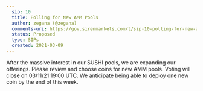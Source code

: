 ```yaml
---
  sip: 10
  title: Polling for New AMM Pools
  author: zegana (@zegana)
  comments-uri: https://gov.sirenmarkets.com/t/sip-10-polling-for-new-amm-pools/184
  status: Proposed
  type: SIPs
  created: 2021-03-09
---
```


After the massive interest in our SUSHI pools, we are expanding our offerings. Please review and choose coins for new AMM pools. Voting will close on 03/11/21 19:00 UTC. We anticipate being able to deploy one new coin by the end of this week.

<INSERT IMAGE FROM POLL>